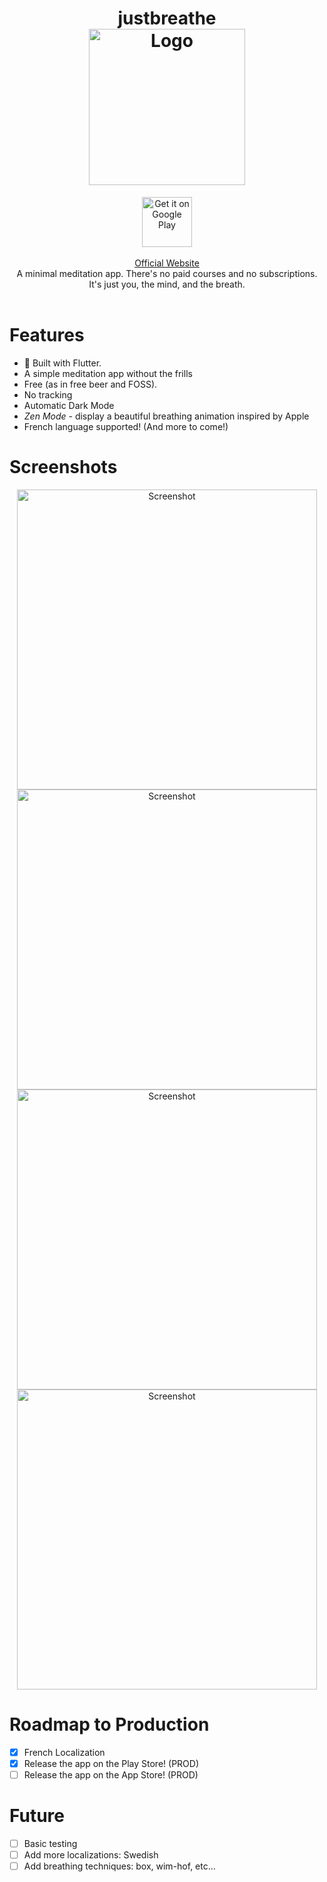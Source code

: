 <h1 align="center">
    justbreathe
    <br>
    <img alt="Logo" src="press/logo.png" height="250"> 
</h1>
<div align="center">
<div>
<a href='https://play.google.com/store/apps/details?id=ca.lising.justbreathe&pcampaignid=pcampaignidMKT-Other-global-all-co-prtnr-py-PartBadge-Mar2515-1'><img alt='Get it on Google Play' height="80" src='https://play.google.com/intl/en_us/badges/static/images/badges/en_badge_web_generic.png'/></a>
</div>
<br>
<a href="https://justbreathe.lising.ca">Official Website</a>
<br>
A minimal meditation app. 
There's no paid courses and no subscriptions.
It's just you, the mind, and the breath.
</div>
<br>


# Features

- 💙 Built with Flutter.
- A simple meditation app without the frills
- Free (as in free beer and FOSS).
- No tracking
- Automatic Dark Mode
- _Zen Mode_ - display a beautiful breathing animation inspired by Apple
- French language supported! (And more to come!)



# Screenshots

<div align="center">
    <img alt="Screenshot" src="press/screenshots/ios/dark/main.png" height="480"> 
    <img alt="Screenshot" src="press/screenshots/ios/dark/countdown.png" height="480"> 
    <img alt="Screenshot" src="press/screenshots/ios/dark/zenmode.png" height="480"> 
    <img alt="Screenshot" src="press/screenshots/ios/dark/about.png" height="480"> 
</div>

# Roadmap to Production

- [x] French Localization
- [x] Release the app on the Play Store! (PROD)
- [ ] Release the app on the App Store! (PROD)

# Future
- [ ] Basic testing
- [ ] Add more localizations: Swedish
- [ ] Add breathing techniques: box, wim-hof, etc...
